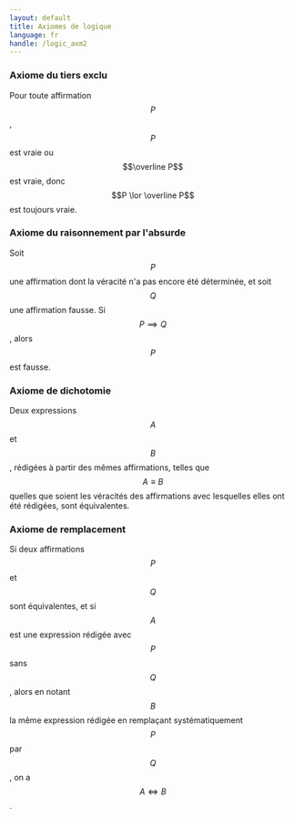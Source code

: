 ```yaml
---
layout: default
title: Axiomes de logique
language: fr
handle: /logic_axm2
---
```


<script src="https://cdn.mathjax.org/mathjax/latest/MathJax.js?config=TeX-AMS-MML_HTMLorMML" type="text/javascript"></script>

### Axiome du tiers exclu
Pour toute affirmation $$P$$, $$P$$ est vraie ou $$\overline P$$ est vraie, donc $$P \lor \overline P$$ est toujours vraie.

### Axiome du raisonnement par l'absurde
Soit $$P$$ une affirmation dont la véracité n'a pas encore été déterminée, et soit $$Q$$ une affirmation fausse. Si $$P \implies Q$$, alors $$P$$ est fausse.

### Axiome de dichotomie
Deux expressions $$A$$ et $$B$$, rédigées à partir des mêmes affirmations, telles que $$A \equiv B$$ quelles que soient les véracités des affirmations avec lesquelles elles ont été rédigées, sont équivalentes.

### Axiome de remplacement
Si deux affirmations $$P$$ et $$Q$$ sont équivalentes, et si $$A$$ est une expression rédigée avec $$P$$ sans $$Q$$, alors en notant $$B$$ la même expression rédigée en remplaçant systématiquement $$P$$ par $$Q$$, on a $$A \iff B$$.
